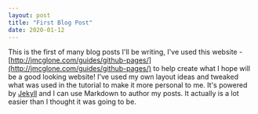 ```yaml
---
layout: post
title: "First Blog Post"
date: 2020-01-12
---
```

This is the first of many blog posts I'll be writing, I've used this website - [http://jmcglone.com/guides/github-pages/](http://jmcglone.com/guides/github-pages/) to help create what I hope will be a good looking website! I've used my own layout ideas and tweaked what was used in the tutorial to make it more personal to me.
It's powered by [Jekyll](http://jekyllrb.com) and I can use Markdown to author my posts. It actually is a lot easier than I thought it was going to be.
